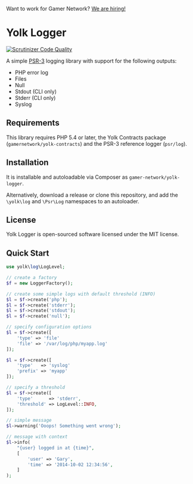 Want to work for Gamer Network? [We are hiring!](http://www.gamesindustry.biz/jobs/gamer-network)

# Yolk Logger

[![Scrutinizer Code Quality](https://scrutinizer-ci.com/g/gamernetwork/yolk-log/badges/quality-score.png?b=develop)](https://scrutinizer-ci.com/g/gamernetwork/yolk-log/?branch=develop)

A simple [PSR-3](https://github.com/php-fig/fig-standards/blob/master/accepted/PSR-3-logger-interface.md) logging library with support for the following outputs:
* PHP error log
* Files
* Null
* Stdout (CLI only)
* Stderr (CLI only)
* Syslog

## Requirements

This library requires PHP 5.4 or later, the Yolk Contracts package (`gamernetwork/yolk-contracts`) and the PSR-3 reference logger (`psr/log`).

## Installation

It is installable and autoloadable via Composer as `gamer-network/yolk-logger`.

Alternatively, download a release or clone this repository, and add the `\yolk\log` and `\Psr\Log` namespaces to an autoloader.

## License

Yolk Logger is open-sourced software licensed under the MIT license.

## Quick Start

```php
use yolk\log\LogLevel;

// create a factory
$f = new LoggerFactory();

// create some simple logs with default threshold (INFO)
$l = $f->create('php');
$l = $f->create('stderr');
$l = $f->create('stdout');
$l = $f->create('null');

// specify configuration options
$l = $f->create([
	'type' => 'file'
	'file' => '/var/log/php/myapp.log'
]);

$l = $f->create([
	'type'   => 'syslog'
	'prefix' => 'myapp'
]);

// specify a threshold
$l = $f->create([
	'type'      => 'stderr',
	'threshold' => LogLevel::INFO,
]);

// simple message
$l->warning('Ooops! Something went wrong');

// message with context
$l->info(
	"{user} logged in at {time}",
	[
		'user' => 'Gary',
		'time' => '2014-10-02 12:34:56',
	]
);
```
